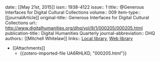 date:: [[May 21st, 2015]]
issn:: 1938-4122
issue:: 1
title:: @Generous Interfaces for Digital Cultural Collections
volume:: 009
item-type:: [[journalArticle]]
original-title:: Generous Interfaces for Digital Cultural Collections
url:: http://www.digitalhumanities.org/dhq/vol/9/1/000205/000205.html
publication-title:: Digital Humanities Quarterly
journal-abbreviation:: DHQ
authors:: [[Mitchell Whitelaw]]
links:: [Local library](zotero://select/groups/2386895/items/9KBUWUVB), [Web library](https://www.zotero.org/groups/2386895/items/9KBUWUVB)

- [[Attachments]]
	- [](http://www.digitalhumanities.org/dhq/vol/9/1/000205/000205.html) {{zotero-imported-file UA6RHLKD, "000205.html"}}